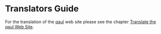 # Translators Guide

For the translation of the [qaul] web site please see the chapter [Translate the qaul Web Site].

[qaul]: https://qaul.org
[Translate the qaul Web Site]: /website/translate.md
